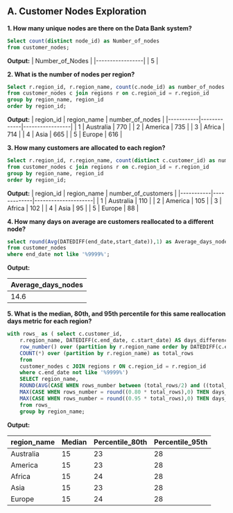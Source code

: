 ## A. Customer Nodes Exploration

**1. How many unique nodes are there on the Data Bank system?**
```sql
Select count(distinct node_id) as Number_of_nodes
from customer_nodes;
```
**Output:**
| Number_of_Nodes | 
|-----------------|
| 5               |

**2. What is the number of nodes per region?**
```sql
Select r.region_id, r.region_name, count(c.node_id) as number_of_nodes
from customer_nodes c join regions r on c.region_id = r.region_id
group by region_name, region_id
order by region_id;
```

**Output:**
| region_id | region_name | number_of_nodes |
|-----------|-------------|-----------------|
| 1         | Australia   | 770             |
| 2         | America     | 735             |
| 3         | Africa      | 714             |
| 4         | Asia        | 665             |
| 5         | Europe      | 616             |


**3. How many customers are allocated to each region?**
```sql
Select r.region_id, r.region_name, count(distinct c.customer_id) as number_of_customers
from customer_nodes c join regions r on c.region_id = r.region_id
group by region_name, region_id
order by region_id;
```

**Output:**
| region_id | region_name | number_of_customers |
|-----------|-------------|---------------------|
| 1         | Australia   | 110                 |
| 2         | America     | 105                 |
| 3         | Africa      | 102                 |
| 4         | Asia        | 95                  |
| 5         | Europe      | 88                  |

**4. How many days on average are customers reallocated to a different node?**
```sql
select round(Avg(DATEDIFF(end_date,start_date)),1) as Average_days_nodes
from customer_nodes
where end_date not like '%9999%';
```
**Output:**

| Average_days_nodes        | 
|---------------------------|
| 14.6                      |

**5. What is the median, 80th, and 95th percentile for this same reallocation days metric for each region?**
```sql
with rows_ as ( select c.customer_id,
	r.region_name, DATEDIFF(c.end_date, c.start_date) AS days_difference,
	row_number() over (partition by r.region_name order by DATEDIFF(c.end_date, c.start_date)) AS rows_number,
	COUNT(*) over (partition by r.region_name) as total_rows  
	from
	customer_nodes c JOIN regions r ON c.region_id = r.region_id
	where c.end_date not like '%9999%')
	SELECT region_name,
	ROUND(AVG(CASE WHEN rows_number between (total_rows/2) and ((total_rows/2)+1) THEN days_difference END), 0) AS Median,
	MAX(CASE WHEN rows_number = round((0.80 * total_rows),0) THEN days_difference END) AS Percentile_80th,
	MAX(CASE WHEN rows_number = round((0.95 * total_rows),0) THEN days_difference END) AS Percentile_95th
	from rows_
	group by region_name;
```
**Output:**

| region_name | Median | Percentile_80th | Percentile_95th |
|-------------|--------|---------------- |---------------- |
| Australia   | 15     | 23              | 28              |
| America     | 15     | 23              | 28              |
| Africa      | 15     | 24              | 28              |
| Asia        | 15     | 23              | 28              |
| Europe      | 15     | 24              | 28              |
